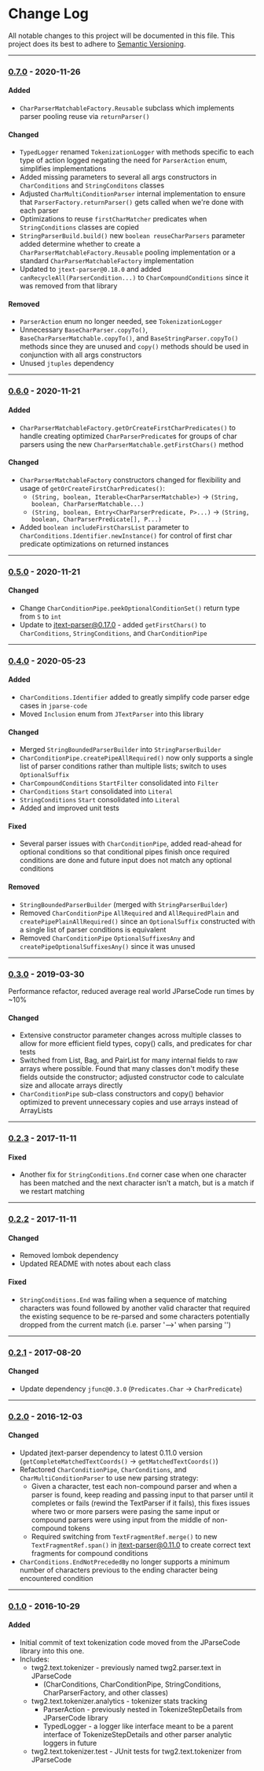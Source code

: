 # Change Log
All notable changes to this project will be documented in this file.
This project does its best to adhere to [Semantic Versioning](http://semver.org/).


--------
### [0.7.0](N/A) - 2020-11-26
#### Added
* `CharParserMatchableFactory.Reusable` subclass which implements parser pooling reuse via `returnParser()`

#### Changed
* `TypedLogger` renamed `TokenizationLogger` with methods specific to each type of action logged negating the need for `ParserAction` enum, simplifies implementations
* Added missing parameters to several all args constructors in `CharConditions` and `StringConditons` classes
* Adjusted `CharMultiConditionParser` internal implementation to ensure that `ParserFactory.returnParser()` gets called when we're done with each parser
* Optimizations to reuse `firstCharMatcher` predicates when `StringConditions` classes are copied
* `StringParserBuild.build()` new `boolean reuseCharParsers` parameter added determine whether to create a `CharParserMatchableFactory.Reusable` pooling implementation or a standard `CharParserMatchableFactory` implementation
* Updated to `jtext-parser@0.18.0` and added `canRecycleAll(ParserCondition...)` to `CharCompoundConditions` since it was removed from that library

#### Removed
* `ParserAction` enum no longer needed, see `TokenizationLogger`
* Unnecessary `BaseCharParser.copyTo()`, `BaseCharParserMatchable.copyTo()`, and `BaseStringParser.copyTo()` methods since they are unused and `copy()` methods should be used in conjunction with all args constructors
* Unused `jtuples` dependency


--------
### [0.6.0](https://github.com/TeamworkGuy2/JTextTokenizer/commit/a3722fc29251fef16f0976bdad2836b4de1d1d83) - 2020-11-21
#### Added
* `CharParserMatchableFactory.getOrCreateFirstCharPredicates()` to handle creating optimized `CharParserPredicate`s for groups of char parsers using the new `CharParserMatchable.getFirstChars()` method

#### Changed
* `CharParserMatchableFactory` constructors changed for flexibility and usage of `getOrCreateFirstCharPredicates()`:
  * `(String, boolean, Iterable<CharParserMatchable>)` -> `(String, boolean, CharParserMatchable...)`
  * `(String, boolean, Entry<CharParserPredicate, P>...)` -> `(String, boolean, CharParserPredicate[], P...)`
* Added `boolean includeFirstCharsList` parameter to `CharConditions.Identifier.newInstance()` for control of first char predicate optimizations on returned instances


--------
### [0.5.0](https://github.com/TeamworkGuy2/JTextTokenizer/commit/043bbc3c9320544c24e369dac7f586b4f0062399) - 2020-11-21
#### Changed
* Change `CharConditionPipe.peekOptionalConditionSet()` return type from `S` to `int`
* Update to jtext-parser@0.17.0 - added `getFirstChars()` to `CharConditions`, `StringConditions`, and `CharConditionPipe`


--------
### [0.4.0](https://github.com/TeamworkGuy2/JTextTokenizer/commit/ae2d2272a8e7891a94f9f2e450d616302d2f708d) - 2020-05-23
#### Added
* `CharConditions.Identifier` added to greatly simplify code parser edge cases in `jparse-code`
* Moved `Inclusion` enum from `JTextParser` into this library

#### Changed
* Merged `StringBoundedParserBuilder` into `StringParserBuilder`
* `CharConditionPipe.createPipeAllRequired()` now only supports a single list of parser conditions rather than multiple lists; switch to uses `OptionalSuffix`
* `CharCompoundConditions` `StartFilter` consolidated into `Filter`
* `CharConditions` `Start` consolidated into `Literal`
* `StringConditions` `Start` consolidated into `Literal`
* Added and improved unit tests

#### Fixed
* Several parser issues with `CharConditionPipe`, added read-ahead for optional conditions so that conditional pipes finish once required conditions are done and future input does not match any optional conditions

#### Removed
* `StringBoundedParserBuilder` (merged with `StringParserBuilder`)
* Removed `CharConditionPipe` `AllRequired` and `AllRequiredPlain` and `createPipePlainAllRequired()` since an `OptionalSuffix` constructed with a single list of parser conditions is equivalent
* Removed `CharConditionPipe` `OptionalSuffixesAny` and `createPipeOptionalSuffixesAny()` since it was unused


--------
### [0.3.0](https://github.com/TeamworkGuy2/JTextTokenizer/commit/26b81037937805dcb1a76731f50926b037fa9eb9) - 2019-03-30
Performance refactor, reduced average real world JParseCode run times by ~10%
#### Changed
* Extensive constructor parameter changes across multiple classes to allow for more efficient field types, copy() calls, and predicates for char tests
* Switched from List, Bag, and PairList for many internal fields to raw arrays where possible. Found that many classes don't modify these fields outside the constructor; adjusted constructor code to calculate size and allocate arrays directly
* `CharConditionPipe` sub-class constructors and copy() behavior optimized to prevent unnecessary copies and use arrays instead of ArrayLists


--------
### [0.2.3](https://github.com/TeamworkGuy2/JTextTokenizer/commit/793231f9412171b0c0f02c882c21476e5632148c) - 2017-11-11
#### Fixed
* Another fix for `StringConditions.End` corner case when one character has been matched and the next character isn't a match, but is a match if we restart matching


--------
### [0.2.2](https://github.com/TeamworkGuy2/JTextTokenizer/commit/5ffff76d35775c494897e82dad1b57050a82ebb5) - 2017-11-11
#### Changed
* Removed lombok dependency
* Updated README with notes about each class

#### Fixed
* `StringConditions.End` was failing when a sequence of matching characters was found followed by another valid character that required the existing sequence to be re-parsed and some characters potentially dropped from the current match (i.e. parser '-->' when parsing '<!-- comment --->')


--------
### [0.2.1](https://github.com/TeamworkGuy2/JTextTokenizer/commit/75540ad7a40e512371cbb51902ff6309f77cf11e) - 2017-08-20
#### Changed
* Update dependency `jfunc@0.3.0` (`Predicates.Char` -> `CharPredicate`)


--------
### [0.2.0](https://github.com/TeamworkGuy2/JTextTokenizer/commit/16eb6e19532be6cb692f996edfdc465f8e1f28dc) - 2016-12-03
#### Changed
* Updated jtext-parser dependency to latest 0.11.0 version (`getCompleteMatchedTextCoords()` -> `getMatchedTextCoords()`)
* Refactored `CharConditionPipe`, `CharConditions`, and `CharMultiConditionParser` to use new parsing strategy:
  * Given a character, test each non-compound parser and when a parser is found, keep reading and passing input to that parser until it completes or fails (rewind the TextParser if it fails), this fixes issues where two or more parsers were pasing the same input or compound parsers were using input from the middle of non-compound tokens
  * Required switching from `TextFragmentRef.merge()` to new `TextFragmentRef.span()` in jtext-parser@0.11.0 to create correct text fragments for compound conditions
* `CharConditions.EndNotPrecededBy` no longer supports a minimum number of characters previous to the ending character being encountered condition


--------
### [0.1.0](https://github.com/TeamworkGuy2/JTextTokenizer/commit/d012885b65b3cd044e280dde4fdd0a1231d1be3a) - 2016-10-29
#### Added
* Initial commit of text tokenization code moved from the JParseCode library into this one.
* Includes:
  * twg2.text.tokenizer - previously named twg2.parser.text in JParseCode
    * (CharConditions, CharConditionPipe, StringConditions, CharParserFactory, and other classes)
  * twg2.text.tokenizer.analytics - tokenizer stats tracking
    * ParserAction - previously nested in TokenizeStepDetails from JParserCode library
	* TypedLogger - a logger like interface meant to be a parent interface of TokenizeStepDetails and other parser analytic loggers in future
  * twg2.text.tokenizer.test - JUnit tests for twg2.text.tokenizer from JParseCode

